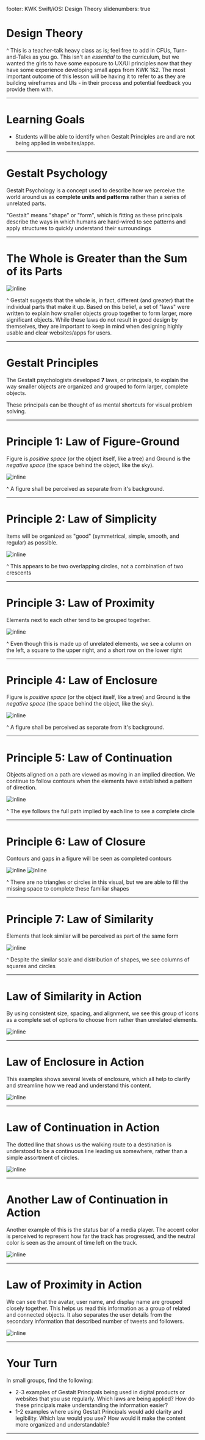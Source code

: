 footer: KWK Swift/iOS: Design Theory
slidenumbers: true

# Design Theory

^ This is a teacher-talk heavy class as is; feel free to add in CFUs, Turn-and-Talks as you go. This isn't an _essential_ to the curriculum, but we wanted the girls to have some exposure to UX/UI principles now that they have some experience developing small apps from KWK 1&2. The most important outcome of this lesson will be having it to refer to as they are building wireframes and UIs - in their process and potential feedback you provide them with.

---

# Learning Goals

* Students will be able to identify when Gestalt Principles are and are not being applied in websites/apps.

---

# Gestalt Psychology

Gestalt Psychology is a concept used to describe how we perceive the world around us as **complete units and patterns** rather than a series of unrelated parts.

"Gestalt" means "shape" or "form", which is fitting as these principals describe the ways in which humans are hard-wired to see patterns and apply structures to quickly understand their surroundings

---

# The Whole is Greater than the Sum of its Parts

![inline](slide_images/gestalt-example.png)

^ Gestalt suggests that the whole is, in fact, different (and greater) that the individual parts that make it up. Based on this belief, a set of "laws" were written to explain how smaller objects group together to form larger, more significant objects. While these laws do not result in good design by themselves, they are important to keep in mind when designing highly usable and clear websites/apps for users.

---

# Gestalt Principles

The Gestalt psychologists developed **7** laws, or principals, to explain the way smaller objects are organized and grouped to form larger, complete objects.

These principals can be thought of as mental shortcuts for visual problem solving.

---

# Principle 1: Law of Figure-Ground

Figure is _positive space_ (or the object itself, like a tree) and Ground is the _negative space_ (the space behind the object, like the sky).

![inline](slide_images/figure-ground.png)

^ A figure shall be perceived as separate from it's background.

---

# Principle 2: Law of Simplicity

Items will be organized as "good" (symmetrical, simple, smooth, and regular) as possible.

![inline](slide_images/simplicity.png)

^ This appears to be two overlapping circles, not a combination of two crescents

---

# Principle 3: Law of Proximity

Elements next to each other tend to be grouped together.

![inline](slide_images/proximity.png)

^ Even though this is made up of unrelated elements, we see a column on the left, a square to the upper right, and a short row on the lower right

---

# Principle 4: Law of Enclosure

Figure is _positive space_ (or the object itself, like a tree) and Ground is the _negative space_ (the space behind the object, like the sky).

![inline](slide_images/enclosure.png)

^ A figure shall be perceived as separate from it's background.

---

# Principle 5: Law of Continuation

Objects aligned on a path are viewed as moving in an implied direction. We continue to follow contours when the elements have established a pattern of direction.

![inline](slide_images/continuation.png)

^ The eye follows the full path implied by each line to see a complete circle

---

# Principle 6: Law of Closure

Contours and gaps in a figure will be seen as completed contours

![inline](slide_images/closure.png)
![inline](slide_images/closure2.png)

^ There are no triangles or circles in this visual, but we are able to fill the missing space to complete these familiar shapes

---

# Principle 7: Law of Similarity

Elements that look similar will be perceived as part of the same form

![inline](slide_images/similarity.png)

^ Despite the similar scale and distribution of shapes, we see columns of squares and circles

---

# Law of Similarity in Action

By using consistent size, spacing, and alignment, we see this group of icons as a complete set of options to choose from rather than unrelated elements.

![inline](slide_images/similarity-example.png)

---

# Law of Enclosure in Action

This examples shows several levels of enclosure, which all help to clarify and streamline how we read and understand this content.

![inline](slide_images/enclosure-example.png)

---

# Law of Continuation in Action

The dotted line that shows us the walking route to a destination is understood to be a continuous line leading us somewhere, rather than a simple assortment of circles.

![inline](slide_images/continuation-example.png)

---

# Another Law of Continuation in Action

Another example of this is the status bar of a media player. The accent color is perceived to represent how far the track has progressed, and the neutral color is seen as the amount of time left on the track.

![inline](slide_images/continuation-example2.png)

---

# Law of Proximity in Action

We can see that the avatar, user name, and display name are grouped closely together. This helps us read this information as a group of related and connected objects. It also separates the user details from the secondary information that described number of tweets and followers.

![inline](slide_images/proximity-example.png)

---

# Your Turn

In small groups, find the following:

- 2-3 examples of Gestalt Principals being used in digital products or websites that you use regularly. Which laws are being applied? How do these principals make understanding the information easier?
- 1-2 examples where using Gestalt Principals would add clarity and legibility. Which law would you use? How would it make the content more organized and understandable?

---
